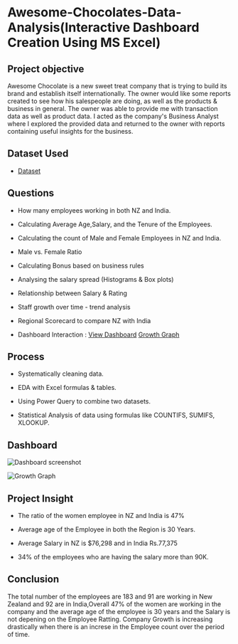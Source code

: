 # Awesome-Chocolates-Data-Analysis(Interactive Dashboard Creation Using MS Excel)

## Project objective

Awesome Chocolate is a new sweet treat company that is trying to build its brand and establish itself internationally. The owner would like some reports created to see how his salespeople are doing, as well as the products & business in general.
The owner was able to provide me with transaction data as well as product data. I acted as the company's Business Analyst where I explored the provided data and returned to the owner with reports containing useful insights for the business.

## Dataset Used

- <a href= "https://github.com/ashwinipurohith15/Awesome-Chocolate/blob/main/Data%20File.xlsx">Dataset</a>

## Questions
- How many employees working in both NZ and India.

- Calculating Average Age,Salary, and the Tenure of the Employees.

- Calculating the count of Male and Female Employees in NZ and India.

- Male vs. Female Ratio

- Calculating Bonus based on business rules

- Analysing the salary spread (Histograms & Box plots)

- Relationship between Salary & Rating

- Staff growth over time - trend analysis

- Regional Scorecard to compare NZ with India

- Dashboard Interaction : 
<a href= "https://github.com/ashwinipurohith15/Awesome-Chocolate/blob/main/Dashboard%20screenshot.png">View Dashboard</a>
<a href= "https://github.com/ashwinipurohith15/Awesome-Chocolate/blob/main/Growth%20Graph.png">Growth Graph</a>

## Process 
- Systematically cleaning data.

- EDA with Excel formulas & tables.

- Using Power Query to combine two datasets.

- Statistical Analysis of data using formulas like COUNTIFS, SUMIFS, XLOOKUP.

## Dashboard
![Dashboard screenshot](https://github.com/user-attachments/assets/63cb832e-b2e5-4581-af45-21b132cf41ba)

![Growth Graph](https://github.com/user-attachments/assets/8d8bbdbc-b2af-407e-a2da-ea16214bc952)

## Project Insight
- The ratio of the women employee in NZ and India is 47%

- Average age of the Employee in both the Region is 30 Years.

- Average Salary in NZ is $76,298 and in India Rs.77,375

- 34% of the employees who are having the salary more than 90K.

## Conclusion
The total number of the employees are 183 and 91 are working in New Zealand and 92 are in India,Overall 47% of the women are working in the company and the average age of the employee is 30 years and the Salary is not depening on the Employee Ratting.
Company Growth is increasing drastically when there is an increse in the Employee count over the period of time.


 


